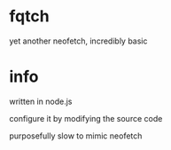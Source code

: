 # fqtch
yet another neofetch, incredibly basic

# info

written in node.js

configure it by modifying the source code

purposefully slow to mimic neofetch

